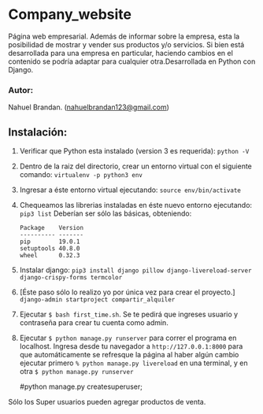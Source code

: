 # Company_website
Página web empresarial. Además de informar sobre la empresa, esta la posibilidad de mostrar y vender sus productos y/o servicios. Si bien está desarrollada para una empresa en particular, haciendo cambios en el contenido se podría adaptar para cualquier otra.Desarrollada en Python con Django.

### Autor:
Nahuel Brandan. (nahuelbrandan123@gmail.com)

## Instalación:

1.  Verificar que Python esta instalado (version 3 es requerida): `python -V`
2.  Dentro de la raiz del directorio, crear un entorno virtual con el siguiente comando: `virtualenv -p python3 env`
3.  Ingresar a éste entorno virtual ejecutando: `source env/bin/activate`
4.  Chequeamos las librerias instaladas en éste nuevo entorno ejecutando: `pip3 list`
    Deberían ser sólo las básicas, obteniendo:
    
        Package    Version
        ---------- -------
        pip        19.0.1
        setuptools 40.8.0
        wheel      0.32.3

5.  Instalar django: `pip3 install django pillow django-livereload-server django-crispy-forms termcolor`
6.  [Éste paso sólo lo realizo yo por única vez para crear el proyecto.]
    `django-admin startproject compartir_alquiler`
8.  Ejecutar `$ bash first_time.sh`. Se te pedirá que ingreses usuario y contraseña para crear tu cuenta como admin.
9.  Ejecutar `$ python manage.py runserver` para correr el programa en localhost. Ingresa desde tu navegador a `http://127.0.0.1:8000`
    para que automáticamente se refresque la página al haber algún cambio ejecutar primero `% python manage.py livereload` en una terminal, y en otra `$ python manage.py runserver`

    #python manage.py createsuperuser;

Sólo los Super usuarios pueden agregar productos de venta.
